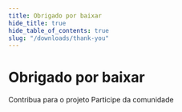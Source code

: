 ```yaml
---
title: Obrigado por baixar
hide_title: true
hide_table_of_contents: true
slug: "/downloads/thank-you"
---
```


<div className="text-center margin-top--xl">

# Obrigado por baixar

<div className="row margin-bottom--lg padding--sm flex-center">
<Link className="button button--outline button--warning button--lg margin--sm" href="/contributing">
  Contribua para o projeto
</Link>
<Link className="button button--outline button--info button--lg margin--sm" href="https://linwood.dev/matrix">
  Participe da comunidade
</Link>

</div>

</div>
